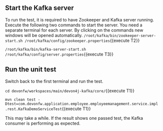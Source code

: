 ## Start the Kafka server

To run the test, it is required to have Zookeeper and Kafka server running. Execute the following two commands to start the server. You need a separate terminal for each server. By clicking on the commands new windows will be opened automatically.
`/root/kafka/bin/zookeeper-server-start.sh /root/kafka/config/zookeeper.properties`{{execute T2}}

`/root/kafka/bin/kafka-server-start.sh /root/kafka/config/server.properties`{{execute T3}}

## Run the unit test
Switch back to the first terminal and run the test.

`cd devonfw/workspaces/main/devon4j-kafka/core/`{{execute T1}}

`mvn clean test -Dtest=com.devonfw.application.employee.employeemanagement.service.impl.rest.KafkaDemoServiceTest`{{execute T1}}

This may take a while. If the result shows one passed test, the Kafka consumer is performing as expected.